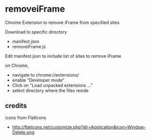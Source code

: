 # removeiFrame
Chrome Extension to remove iFrame from specified sites

Download to specific directory
- manifest.json
- removeiFrame.js

Edit manifest.json to include list of sites to remove iFrame

on Chrome, 
- navigate to chrome://extensions/
- enable "Developer mode"
- Click on "Load unpacked extensions ..."
- select directory where the files reside

credits
-------
icons from FlatIcons 
- http://flaticons.net/customize.php?dir=Application&icon=Window-Delete.png 
